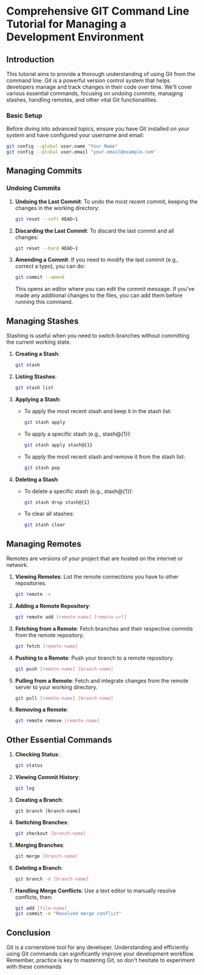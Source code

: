 # Comprehensive GIT Command Line Tutorial for Managing a Development Environment

## Introduction

This tutorial aims to provide a thorough understanding of using Git from the command line. Git is a powerful version control system that helps developers manage and track changes in their code over time. We'll cover various essential commands, focusing on undoing commits, managing stashes, handling remotes, and other vital Git functionalities.

### Basic Setup

Before diving into advanced topics, ensure you have Git installed on your system and have configured your username and email:

```bash
git config --global user.name "Your Name"
git config --global user.email "your.email@example.com"
```

## Managing Commits

### Undoing Commits

1. **Undoing the Last Commit**: To undo the most recent commit, keeping the changes in the working directory:

   ```bash
   git reset --soft HEAD~1
   ```

2. **Discarding the Last Commit**: To discard the last commit and all changes:

   ```bash
   git reset --hard HEAD~1
   ```

3. **Amending a Commit**: If you need to modify the last commit (e.g., correct a typo), you can do:

   ```bash
   git commit --amend
   ```

   This opens an editor where you can edit the commit message. If you've made any additional changes to the files, you can add them before running this command.

## Managing Stashes

Stashing is useful when you need to switch branches without committing the current working state.

1. **Creating a Stash**:

   ```bash
   git stash
   ```

2. **Listing Stashes**:

   ```bash
   git stash list
   ```

3. **Applying a Stash**:

   - To apply the most recent stash and keep it in the stash list:

     ```bash
     git stash apply
     ```

   - To apply a specific stash (e.g., stash@{1}):

     ```bash
     git stash apply stash@{1}
     ```

   - To apply the most recent stash and remove it from the stash list:

     ```bash
     git stash pop
     ```

4. **Deleting a Stash**:

   - To delete a specific stash (e.g., stash@{1}):

     ```bash
     git stash drop stash@{1}
     ```

   - To clear all stashes:

     ```bash
     git stash clear
     ```

## Managing Remotes

Remotes are versions of your project that are hosted on the internet or network.

1. **Viewing Remotes**: List the remote connections you have to other repositories.

   ```bash
   git remote -v
   ```

2. **Adding a Remote Repository**:

   ```bash
   git remote add [remote-name] [remote-url]
   ```

3. **Fetching from a Remote**: Fetch branches and their respective commits from the remote repository.

   ```bash
   git fetch [remote-name]
   ```

4. **Pushing to a Remote**: Push your branch to a remote repository.

   ```bash
   git push [remote-name] [branch-name]
   ```

5. **Pulling from a Remote**: Fetch and integrate changes from the remote server to your working directory.

   ```bash
   git pull [remote-name] [branch-name]
   ```

6. **Removing a Remote**:

   ```bash
   git remote remove [remote-name]
   ```

## Other Essential Commands

1. **Checking Status**:

   ```bash
   git status
   ```

2. **Viewing Commit History**:

   ```bash
   git log
   ```

3. **Creating a Branch**:

   ```bashh
   git branch [branch-name]
   ```

4. **Switching Branches**:

   ```bash
   git checkout [branch-name]
   ```

5. **Merging Branches**:

   ```bash
   git merge [branch-name]
   ```

6. **Deleting a Branch**:

   ```bash
   git branch -d [branch-name]
   ```

7. **Handling Merge Conflicts**: Use a text editor to manually resolve conflicts, then:

   ```bash
   git add [file-name]
   git commit -m "Resolved merge conflict"
   ```

## Conclusion

Git is a cornerstone tool for any developer. Understanding and efficiently using Git commands can significantly improve your development workflow. Remember, practice is key to mastering Git, so don't hesitate to experiment with these commands